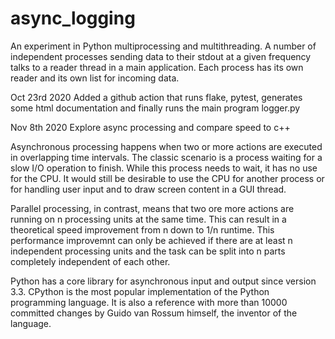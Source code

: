 # async_logging

An experiment in Python multiprocessing and multithreading. A number of independent processes sending data to their stdout at a given frequency talks to a reader thread in a main application.  Each process has its own reader and its own list for incoming data. 

Oct 23rd 2020
Added a github action that runs flake, pytest, generates some html documentation and finally runs the main program logger.py 

Nov 8th 2020 
Explore async processing and compare speed to c++

Asynchronous processing happens when two or more actions are executed in overlapping time intervals. The classic scenario is a process waiting for a slow I/O operation to finish. While this process needs to wait, it has no use for the CPU. It would still be desirable to use the CPU for another process or for handling user input and to draw screen content in a GUI thread.

Parallel processing, in contrast, means that two ore more actions are running on n processing units at the same time. This can result in a theoretical speed improvement from n down to 1/n runtime. This performance improvemnt can only be achieved if there are at least n independent processing units and the task can be split into n parts completely independent of each other. 

Python has a core library for asynchronous input and output since version 3.3. CPython is the most popular implementation of the Python programming language. It is also a reference with more than 10000 committed changes by Guido van Rossum himself, the inventor of the language. 